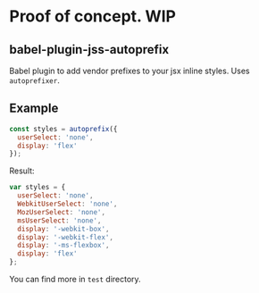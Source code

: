 # Proof of concept. WIP

## babel-plugin-jss-autoprefix

Babel plugin to add vendor prefixes to your jsx inline styles. Uses `autoprefixer`.

## Example

```javascript
const styles = autoprefix({
  userSelect: 'none',
  display: 'flex'
});
```

Result:

```javascript
var styles = {
  userSelect: 'none',
  WebkitUserSelect: 'none',
  MozUserSelect: 'none',
  msUserSelect: 'none',
  display: '-webkit-box',
  display: '-webkit-flex',
  display: '-ms-flexbox',
  display: 'flex'
};
```

You can find more in `test` directory.
